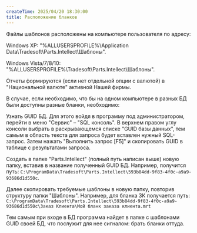 ```yaml
---
createTime: 2025/04/20 18:30:00
title: Расположение бланков
---
```

Файлы шаблонов расположены на компьютере пользователя по адресу:

Windows XP: "%ALLUSERSPROFILE%\Application Data\Tradesoft\Parts.Intellect\Шаблоны".

Windows Vista/7/8/10: "%ALLUSERSPROFILE%\Tradesoft\Parts.Intellect\Шаблоны".

Отчеты формируются (если нет отдельной опции с валютой) в "Национальной валюте" активной Нашей фирмы.

В случае, если необходимо, что бы на одном компьютере в разных БД были доступны разные бланки, необходимо:

Узнать GUID БД. Для этого войдя в программу под администратором, перейти в меню "Сервис" – "SQL консоль". В верхнем правом углу консоли выбрать в раскрывающемся списке "GUID базы данных", тем самым в область текста для запроса будет вставлен нужный SQL-запрос. Затем нажать "Выполнить запрос [F5]" и скопировать GUID в таблице с результатами запроса.

Создать в папке "Parts.Intellect" (полный путь написан выше) новую папку, вставив в название полученный GUID БД. Например, получится путь:
`C:\ProgramData\Tradesoft\Parts.Intellect\593b84dd-9f83-4f0c-a9a9-93686d1d550c`.

Далее скопировать требуемые шаблоны в новую папку, повторив структуру папки "Шаблоны". Например, для бланка ЗК получается путь:
`C:\ProgramData\Tradesoft\Parts.Intellect\593b84dd-9f83-4f0c-a9a9-93686d1d550c\Заказ Клиента\Мой бланк заказа клиента.mrt`

Тем самым при входе в БД программа найдет в папке с шаблонами GUID своей БД, что послужит для нее сигналом: брать бланки оттуда.